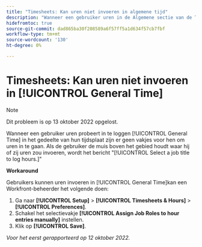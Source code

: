 ```yaml
---
title: "Timesheets: Kan uren niet invoeren in algemene tijd"
description: "Wanneer een gebruiker uren in de Algemene sectie van de Tijd van hun timesheet probeert te registreren, zijn er geen dozen voor hen om uren in te gaan. Als de gebruiker de muis boven het gebied houdt waar hij of zij uren zou invoeren, wordt het bericht Een functie selecteren om de uren te registreren weergegeven."
hidefromtoc: true
source-git-commit: dad865ba30f208589a6f57ff5a1d634f57cb7fbf
workflow-type: tm+mt
source-wordcount: '130'
ht-degree: 0%

---
```



# Timesheets: Kan uren niet invoeren in [!UICONTROL General Time]

>[!NOTE]
>
>Dit probleem is op 13 oktober 2022 opgelost.

Wanneer een gebruiker uren probeert in te loggen [!UICONTROL General Time] in het gedeelte van hun tijdsplaat zijn er geen vakjes voor hen om uren in te gaan. Als de gebruiker de muis boven het gebied houdt waar hij of zij uren zou invoeren, wordt het bericht &quot;[!UICONTROL Select a job title to log hours.]&quot;

**Workaround**

Gebruikers kunnen uren invoeren in [!UICONTROL General Time]kan een Workfront-beheerder het volgende doen:

1. Ga naar **[!UICONTROL Setup]** > **[!UICONTROL Timesheets & Hours]** > **[!UICONTROL Preferences]**.
1. Schakel het selectievakje **[!UICONTROL Assign Job Roles to hour entries manually]** instellen.
1. Klik op **[!UICONTROL Save]**.

_Voor het eerst gerapporteerd op 12 oktober 2022._


